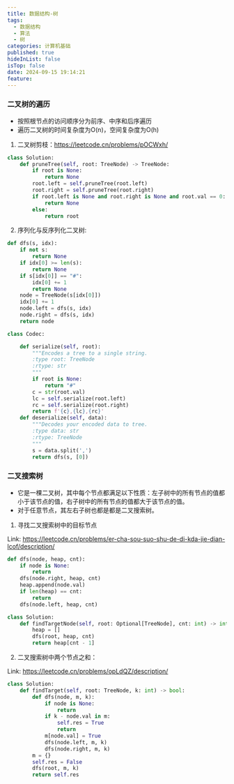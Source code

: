 ```yaml
---
title: 数据结构-树
tags:
  - 数据结构
  - 算法
  - 树
categories: 计算机基础
published: true
hideInList: false
isTop: false
date: 2024-09-15 19:14:21
feature:
---
```


### 二叉树的遍历

- 按照根节点的访问顺序分为前序、中序和后序遍历
- 遍历二叉树的时间复杂度为O(n)，空间复杂度为O(h)

1. 二叉树剪枝：https://leetcode.cn/problems/pOCWxh/

``` python
class Solution:
    def pruneTree(self, root: TreeNode) -> TreeNode:
        if root is None:
            return None
        root.left = self.pruneTree(root.left)
        root.right = self.pruneTree(root.right)
        if root.left is None and root.right is None and root.val == 0:
            return None
        else:
            return root
```

2. 序列化与反序列化二叉树: 

``` python
def dfs(s, idx):
    if not s:
        return None
    if idx[0] >= len(s):
        return None
    if s[idx[0]] == "#":
        idx[0] += 1
        return None
    node = TreeNode(s[idx[0]])
    idx[0] += 1
    node.left = dfs(s, idx)
    node.right = dfs(s, idx)
    return node

class Codec:

    def serialize(self, root):
        """Encodes a tree to a single string.
        :type root: TreeNode
        :rtype: str
        """
        if root is None:
            return "#"
        c = str(root.val)
        lc = self.serialize(root.left)
        rc = self.serialize(root.right)
        return f'{c},{lc},{rc}'
    def deserialize(self, data):
        """Decodes your encoded data to tree.
        :type data: str
        :rtype: TreeNode
        """
        s = data.split(',')
        return dfs(s, [0])
```

### 二叉搜索树

- 它是一棵二叉树，其中每个节点都满足以下性质：左子树中的所有节点的值都小于该节点的值，右子树中的所有节点的值都大于该节点的值。
- 对于任意节点，其左右子树也都是都是二叉搜索树。

1. 寻找二叉搜索树中的目标节点

Link: https://leetcode.cn/problems/er-cha-sou-suo-shu-de-di-kda-jie-dian-lcof/description/

``` python
def dfs(node, heap, cnt):
    if node is None:
        return
    dfs(node.right, heap, cnt)
    heap.append(node.val)
    if len(heap) == cnt:
        return
    dfs(node.left, heap, cnt)

class Solution:
    def findTargetNode(self, root: Optional[TreeNode], cnt: int) -> int:
        heap = []
        dfs(root, heap, cnt)
        return heap[cnt - 1]
```

2. 二叉搜索树中两个节点之和： 

Link: https://leetcode.cn/problems/opLdQZ/description/

``` python
class Solution:
    def findTarget(self, root: TreeNode, k: int) -> bool:
        def dfs(node, m, k):
            if node is None:
                return
            if k - node.val in m:
                self.res = True
                return
            m[node.val] = True
            dfs(node.left, m, k)
            dfs(node.right, m, k)
        m = {}
        self.res = False
        dfs(root, m, k)
        return self.res
```